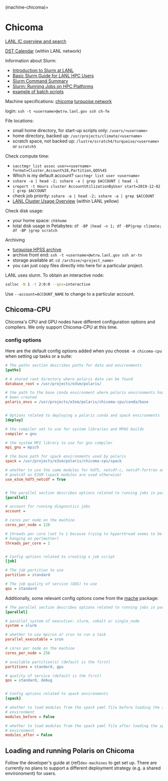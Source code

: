 (machine-chicoma)=

# Chicoma

[LANL IC overview and search](https://int.lanl.gov/hpc/institutional-computing/index.shtml)

[DST Calendar](http://hpccalendar.lanl.gov/) (within LANL network)

Information about Slurm:

- [Introduction to Slurm at LANL](https://hpc.lanl.gov/job-scheduling/index.html#JobScheduling-IntroductiontoSlurm)
- [Basic Slurm Guide for LANL HPC Users](https://hpc.lanl.gov/job-scheduling/basic-slurm-guide-for-lanl-hpc-users.html)
- [Slurm Command Summary](https://hpc.lanl.gov/job-scheduling/slurm-commands.html)
- [Slurm: Running Jobs on HPC Platforms](https://hpc.lanl.gov/job-scheduling/slurm-commands.html#SlurmCommands-SlurmJobSubmission)
- [example of batch scripts](https://hpc.lanl.gov/job-scheduling/basic-slurm-guide-for-lanl-hpc-users.html#BasicSlurmGuideforLANLHPCUsers-BatchScriptGenerator)

Machine specifications: [chicoma](https://hpc.lanl.gov/platforms/chicoma/index.html)
[turquoise network](https://hpc.lanl.gov/networks/turquoise-network/index.html)

login: `ssh -t <username>@wtrw.lanl.gov ssh ch-fe`

File locations:

- small home directory, for start-up scripts only: `/users/<username>`
- home directory, backed up: `/usr/projects/climate/<username>`
- scratch space, not backed up: `/lustre/scratch4/turquoise/<username>` or
  `scratch5`

Check compute time:

- `sacctmgr list assoc user=<username> format=Cluster,Account%18,Partition,QOS%45`
- Which is my default account? `sacctmgr list user <username>`
- `sshare -a | head -2; sshare -a | grep $ACCOUNT | head -1`
- `sreport -t Hours cluster AccountUtilizationByUser start=2019-12-02 | grep $ACCOUNT`
- check job priority: `sshare -a | head -2; sshare -a | grep $ACCOUNT`
- [LANL Cluster Usage Overview](https://hpcinfo.lanl.gov) (within LANL yellow)

Check disk usage:

- your home space: `chkhome`
- total disk usage in Petabytes: `df -BP |head -n 1; df -BP|grep climate; df -BP |grep scratch`

Archiving

- [turquoise HPSS archive](https://hpc.lanl.gov/data/filesystems-and-storage-on-hpc-clusters/hpss-data-archive/index.html)
- archive front end: `ssh -t <username>@wtrw.lanl.gov ssh ar-tn`
- storage available at: `cd /archive/<project_name>`
- you can just copy files directly into here for a particular project.

LANL uses slurm. To obtain an interactive node:

```bash
salloc -N 1 -t 2:0:0 --qos=interactive
```

Use `--account=ACCOUNT_NAME` to change to a particular account.

## Chicoma-CPU

Chicoma's CPU and GPU nodes have different configuration options and compilers.
We only support Chicoma-CPU at this time.

### config options

Here are the default config options added when you choose `-m chicoma-cpu`
when setting up tasks or a suite:

```cfg
# The paths section describes paths for data and environments
[paths]

# A shared root directory where polaris data can be found
database_root = /usr/projects/e3sm/polaris/

# the path to the base conda environment where polaris environments have
# been created
polaris_envs = /usr/projects/e3sm/polaris/chicoma-cpu/conda/base


# Options related to deploying a polaris conda and spack environments
[deploy]

# the compiler set to use for system libraries and MPAS builds
compiler = gnu

# the system MPI library to use for gnu compiler
mpi_gnu = mpich

# the base path for spack environments used by polaris
spack = /usr/projects/e3sm/polaris/chicoma-cpu/spack

# whether to use the same modules for hdf5, netcdf-c, netcdf-fortran and
# pnetcdf as E3SM (spack modules are used otherwise)
use_e3sm_hdf5_netcdf = True


# The parallel section describes options related to running jobs in parallel
[parallel]

# account for running diagnostics jobs
account =

# cores per node on the machine
cores_per_node = 128

# threads per core (set to 1 because trying to hyperthread seems to be causing
# hanging on perlmutter)
threads_per_core = 1


# Config options related to creating a job script
[job]

# The job partition to use
partition = standard

# The job quality of service (QOS) to use
qos = standard
```

Additionally, some relevant config options come from the
[mache](https://github.com/E3SM-Project/mache/) package:

```cfg
# The parallel section describes options related to running jobs in parallel
[parallel]

# parallel system of execution: slurm, cobalt or single_node
system = slurm

# whether to use mpirun or srun to run a task
parallel_executable = srun

# cores per node on the machine
cores_per_node = 256

# available partition(s) (default is the first)
partitions = standard, gpu

# quality of service (default is the first)
qos = standard, debug


# Config options related to spack environments
[spack]

# whether to load modules from the spack yaml file before loading the spack
# environment
modules_before = False

# whether to load modules from the spack yaml file after loading the spack
# environment
modules_after = False
```

## Loading and running Polaris on Chicoma

Follow the developer's guide at {ref}`dev-machines` to get set up.  There are
currently no plans to support a different deployment strategy (e.g. a shared
environoment) for users.
